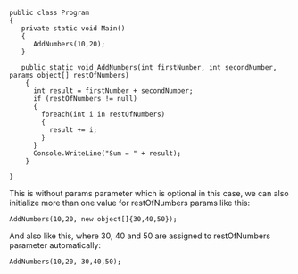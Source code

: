 ```
public class Program 
{
   private static void Main()
   {
      AddNumbers(10,20);
   }

   public static void AddNumbers(int firstNumber, int secondNumber, params object[] restOfNumbers)
    {
      int result = firstNumber + secondNumber;
      if (restOfNumbers != null)
      {
        foreach(int i in restOfNumbers)
        {
          result += i;
        }
      }
      Console.WriteLine("Sum = " + result);
    }

}
```

This is without params parameter which is optional in this case, we can also initialize more than one value for restOfNumbers params like this:

`AddNumbers(10,20, new object[]{30,40,50});`

And also like this, where 30, 40 and 50 are assigned to restOfNumbers parameter automatically:

`AddNumbers(10,20, 30,40,50);`
